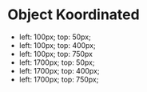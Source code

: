 # Object Koordinated

- left: 100px; top: 50px;
- left: 100px; top: 400px;
- left: 100px; top: 750px
- left: 1700px; top: 50px;
- left: 1700px; top: 400px;
- left: 1700px; top: 750px;
